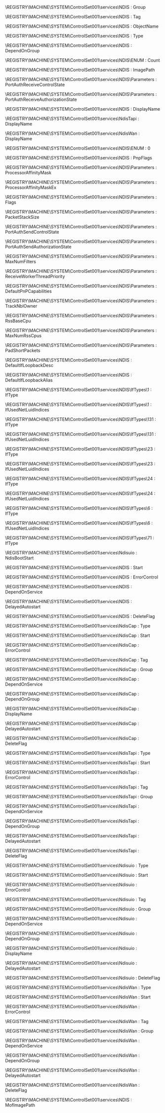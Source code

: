 \REGISTRY\MACHINE\SYSTEM\ControlSet001\services\NDIS : Group

\REGISTRY\MACHINE\SYSTEM\ControlSet001\services\NDIS : Tag

\REGISTRY\MACHINE\SYSTEM\ControlSet001\services\NDIS : ObjectName

\REGISTRY\MACHINE\SYSTEM\ControlSet001\services\NDIS : Type

\REGISTRY\MACHINE\SYSTEM\ControlSet001\services\NDIS : DependOnGroup

\REGISTRY\MACHINE\SYSTEM\ControlSet001\services\NDIS\ENUM : Count

\REGISTRY\MACHINE\SYSTEM\ControlSet001\services\NDIS : ImagePath

\REGISTRY\MACHINE\SYSTEM\ControlSet001\services\NDIS\Parameters : PortAuthReceiveControlState

\REGISTRY\MACHINE\SYSTEM\ControlSet001\services\NDIS\Parameters : PortAuthReceiveAuthorizationState

\REGISTRY\MACHINE\SYSTEM\ControlSet001\services\NDIS : DisplayName

\REGISTRY\MACHINE\SYSTEM\ControlSet001\services\NdisTapi : DisplayName

\REGISTRY\MACHINE\SYSTEM\ControlSet001\services\NdisWan : DisplayName

\REGISTRY\MACHINE\SYSTEM\ControlSet001\services\NDIS\ENUM : 0

\REGISTRY\MACHINE\SYSTEM\ControlSet001\services\NDIS : PnpFlags

\REGISTRY\MACHINE\SYSTEM\ControlSet001\services\NDIS\Parameters : ProcessorAffinityMask

\REGISTRY\MACHINE\SYSTEM\ControlSet001\services\NDIS\Parameters : ProcessorAffinityMaskEx

\REGISTRY\MACHINE\SYSTEM\ControlSet001\services\NDIS\Parameters : Flags

\REGISTRY\MACHINE\SYSTEM\ControlSet001\services\NDIS\Parameters : PacketStackSize

\REGISTRY\MACHINE\SYSTEM\ControlSet001\services\NDIS\Parameters : PortAuthSendControlState

\REGISTRY\MACHINE\SYSTEM\ControlSet001\services\NDIS\Parameters : PortAuthSendAuthorizationState

\REGISTRY\MACHINE\SYSTEM\ControlSet001\services\NDIS\Parameters : MaxNumFilters

\REGISTRY\MACHINE\SYSTEM\ControlSet001\services\NDIS\Parameters : ReceiveWorkerThreadPriority

\REGISTRY\MACHINE\SYSTEM\ControlSet001\services\NDIS\Parameters : DefaultPnPCapabilities

\REGISTRY\MACHINE\SYSTEM\ControlSet001\services\NDIS\Parameters : TrackNblOwner

\REGISTRY\MACHINE\SYSTEM\ControlSet001\services\NDIS\Parameters : RssBaseCpu

\REGISTRY\MACHINE\SYSTEM\ControlSet001\services\NDIS\Parameters : MaxNumRssCpus

\REGISTRY\MACHINE\SYSTEM\ControlSet001\services\NDIS\Parameters : PadShortPackets

\REGISTRY\MACHINE\SYSTEM\ControlSet001\services\NDIS : DefaultIfLoopbackDesc

\REGISTRY\MACHINE\SYSTEM\ControlSet001\services\NDIS : DefaultIfLoopbackAlias

\REGISTRY\MACHINE\SYSTEM\ControlSet001\services\NDIS\IfTypes\1 : IfType

\REGISTRY\MACHINE\SYSTEM\ControlSet001\services\NDIS\IfTypes\1 : IfUsedNetLuidIndices

\REGISTRY\MACHINE\SYSTEM\ControlSet001\services\NDIS\IfTypes\131 : IfType

\REGISTRY\MACHINE\SYSTEM\ControlSet001\services\NDIS\IfTypes\131 : IfUsedNetLuidIndices

\REGISTRY\MACHINE\SYSTEM\ControlSet001\services\NDIS\IfTypes\23 : IfType

\REGISTRY\MACHINE\SYSTEM\ControlSet001\services\NDIS\IfTypes\23 : IfUsedNetLuidIndices

\REGISTRY\MACHINE\SYSTEM\ControlSet001\services\NDIS\IfTypes\24 : IfType

\REGISTRY\MACHINE\SYSTEM\ControlSet001\services\NDIS\IfTypes\24 : IfUsedNetLuidIndices

\REGISTRY\MACHINE\SYSTEM\ControlSet001\services\NDIS\IfTypes\6 : IfType

\REGISTRY\MACHINE\SYSTEM\ControlSet001\services\NDIS\IfTypes\6 : IfUsedNetLuidIndices

\REGISTRY\MACHINE\SYSTEM\ControlSet001\services\NDIS\IfTypes\71 : IfType

\REGISTRY\MACHINE\SYSTEM\ControlSet001\services\Ndisuio : NdisBootStart

\REGISTRY\MACHINE\SYSTEM\ControlSet001\services\NDIS : Start

\REGISTRY\MACHINE\SYSTEM\ControlSet001\services\NDIS : ErrorControl

\REGISTRY\MACHINE\SYSTEM\ControlSet001\services\NDIS : DependOnService

\REGISTRY\MACHINE\SYSTEM\ControlSet001\services\NDIS : DelayedAutostart

\REGISTRY\MACHINE\SYSTEM\ControlSet001\services\NDIS : DeleteFlag

\REGISTRY\MACHINE\SYSTEM\ControlSet001\services\NdisCap : Type

\REGISTRY\MACHINE\SYSTEM\ControlSet001\services\NdisCap : Start

\REGISTRY\MACHINE\SYSTEM\ControlSet001\services\NdisCap : ErrorControl

\REGISTRY\MACHINE\SYSTEM\ControlSet001\services\NdisCap : Tag

\REGISTRY\MACHINE\SYSTEM\ControlSet001\services\NdisCap : Group

\REGISTRY\MACHINE\SYSTEM\ControlSet001\services\NdisCap : DependOnService

\REGISTRY\MACHINE\SYSTEM\ControlSet001\services\NdisCap : DependOnGroup

\REGISTRY\MACHINE\SYSTEM\ControlSet001\services\NdisCap : DisplayName

\REGISTRY\MACHINE\SYSTEM\ControlSet001\services\NdisCap : DelayedAutostart

\REGISTRY\MACHINE\SYSTEM\ControlSet001\services\NdisCap : DeleteFlag

\REGISTRY\MACHINE\SYSTEM\ControlSet001\services\NdisTapi : Type

\REGISTRY\MACHINE\SYSTEM\ControlSet001\services\NdisTapi : Start

\REGISTRY\MACHINE\SYSTEM\ControlSet001\services\NdisTapi : ErrorControl

\REGISTRY\MACHINE\SYSTEM\ControlSet001\services\NdisTapi : Tag

\REGISTRY\MACHINE\SYSTEM\ControlSet001\services\NdisTapi : Group

\REGISTRY\MACHINE\SYSTEM\ControlSet001\services\NdisTapi : DependOnService

\REGISTRY\MACHINE\SYSTEM\ControlSet001\services\NdisTapi : DependOnGroup

\REGISTRY\MACHINE\SYSTEM\ControlSet001\services\NdisTapi : DelayedAutostart

\REGISTRY\MACHINE\SYSTEM\ControlSet001\services\NdisTapi : DeleteFlag

\REGISTRY\MACHINE\SYSTEM\ControlSet001\services\Ndisuio : Type

\REGISTRY\MACHINE\SYSTEM\ControlSet001\services\Ndisuio : Start

\REGISTRY\MACHINE\SYSTEM\ControlSet001\services\Ndisuio : ErrorControl

\REGISTRY\MACHINE\SYSTEM\ControlSet001\services\Ndisuio : Tag

\REGISTRY\MACHINE\SYSTEM\ControlSet001\services\Ndisuio : Group

\REGISTRY\MACHINE\SYSTEM\ControlSet001\services\Ndisuio : DependOnService

\REGISTRY\MACHINE\SYSTEM\ControlSet001\services\Ndisuio : DependOnGroup

\REGISTRY\MACHINE\SYSTEM\ControlSet001\services\Ndisuio : DisplayName

\REGISTRY\MACHINE\SYSTEM\ControlSet001\services\Ndisuio : DelayedAutostart

\REGISTRY\MACHINE\SYSTEM\ControlSet001\services\Ndisuio : DeleteFlag

\REGISTRY\MACHINE\SYSTEM\ControlSet001\services\NdisWan : Type

\REGISTRY\MACHINE\SYSTEM\ControlSet001\services\NdisWan : Start

\REGISTRY\MACHINE\SYSTEM\ControlSet001\services\NdisWan : ErrorControl

\REGISTRY\MACHINE\SYSTEM\ControlSet001\services\NdisWan : Tag

\REGISTRY\MACHINE\SYSTEM\ControlSet001\services\NdisWan : Group

\REGISTRY\MACHINE\SYSTEM\ControlSet001\services\NdisWan : DependOnService

\REGISTRY\MACHINE\SYSTEM\ControlSet001\services\NdisWan : DependOnGroup

\REGISTRY\MACHINE\SYSTEM\ControlSet001\services\NdisWan : DelayedAutostart

\REGISTRY\MACHINE\SYSTEM\ControlSet001\services\NdisWan : DeleteFlag

\REGISTRY\MACHINE\SYSTEM\ControlSet001\services\NDIS : MofImagePath
